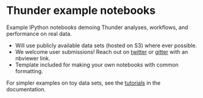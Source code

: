 # Thunder example notebooks
Example IPython notebooks demoing Thunder analyses, workflows, and performance on real data. 
- Will use publicly available data sets (hosted on S3) where ever possible.
- We welcome user submissions! Reach out on [twitter](https://twitter.com/thefreemanlab) or  [gitter](https://gitter.im/thunder-project/thunder?utm_source=badge&utm_medium=badge&utm_campaign=pr-badge&utm_content=badge) with an nbviewer link.
- Template included for making your own notebooks with common formatting.

For simpler examples on toy data sets, see the [tutorials](http://thunder-project.org/thunder/) in the documentation.
